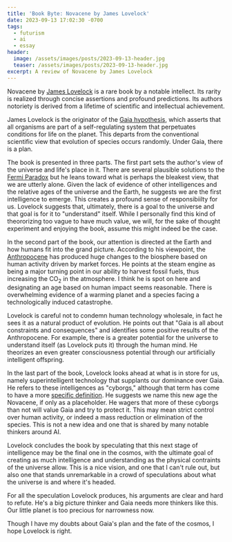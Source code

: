 ```yaml
---
title: 'Book Byte: Novacene by James Lovelock'
date: 2023-09-13 17:02:30 -0700
tags:
  - futurism
  - ai
  - essay
header:
  image: /assets/images/posts/2023-09-13-header.jpg
  teaser: /assets/images/posts/2023-09-13-header.jpg
excerpt: A review of Novacene by James Lovelock
---
```


Novacene by [James Lovelock](https://en.wikipedia.org/wiki/James_Lovelock) is a rare book by a notable intellect. Its rarity is realized through concise assertions and profound predictions. Its authors notoriety is derived from a lifetime of scientific and intellectual achievement.

James Lovelock is the originator of the [Gaia hypothesis](https://en.wikipedia.org/wiki/Gaia_hypothesis), which asserts that all organisms are part of a self-regulating system that perpetuates conditions for life on the planet. This departs from the conventional scientific view that evolution of species occurs randomly. Under Gaia, there is a plan.

The book is presented in three parts. The first part sets the author's view of the universe and life's place in it. There are several plausible solutions to the [Fermi Paradox](https://en.wikipedia.org/wiki/Fermi_paradox) but he leans toward what is perhaps the bleakest view, that we are utterly alone. Given the lack of evidence of other intelligences and the relative ages of the universe and the Earth, he suggests we are the first intelligence to emerge. This creates a profound sense of responsibiilty for us. Lovelock suggests that, ultimately, there is a goal to the universe and that goal is for it to "understand" itself. While I personally find this kind of theororizing too vague to have much value, we will, for the sake of thought experiment and enjoying the book, assume this might indeed be the case.

In the second part of the book, our attention is directed at the Earth and how humans fit into the grand picture. According to his viewpoint, the [Anthropocene](https://en.wikipedia.org/wiki/Anthropocene) has produced huge changes to the biosphere based on human activity driven by market forces. He points at the steam engine as being a major turning point in our ability to harvest fossil fuels, thus increasing the CO<sub>2</sub> in the atmosphere. I think he is spot on here and designating an age based on human impact seems reasonable. There is overwhelming evidence of a warming planet and a species facing a technologically induced catastrophe.

Lovelock is careful not to condemn human technology wholesale, in fact he sees it as a natural product of evolution. He points out that "Gaia is all about constraints and consequences" and identifies some positive results of the Anthropocene. For example, there is a greater potential for the universe to understand itself (as Lovelock puts it) through the human mind. He theorizes an even greater consciousness potential through our artificially intelligent offspring.

In the last part of the book, Lovelock looks ahead at what is in store for us, namely superintelligent technology that supplants our dominance over Gaia. He refers to these intelligences as "cyborgs," although that term has come to have a more [specific definition](https://en.wikipedia.org/wiki/Cyborg). He suggests we name this new age the Novacene, if only as a placeholder. He wagers that more of these cyborgs than not will value Gaia and try to protect it. This may mean strict control over human activity, or indeed a mass reduction or elimination of the species. This is not a new idea and one that is shared by many notable thinkers around AI.

Lovelock concludes the book by speculating that this next stage of intelligence may be the final one in the cosmos, with the ultimate goal of creating as much intelligence and understanding as the physical contraints of the universe allow. This is a nice vision, and one that I can't rule out, but also one that stands unremarkable in a crowd of speculations about what the universe is and where it's headed.

For all the speculation Lovelock produces, his arguments are clear and hard to refute. He's a big picture thinker and Gaia needs more thinkers like this. Our little planet is too precious for narrowness now.

Though I have my doubts about Gaia's plan and the fate of the cosmos, I hope Lovelock is right.
